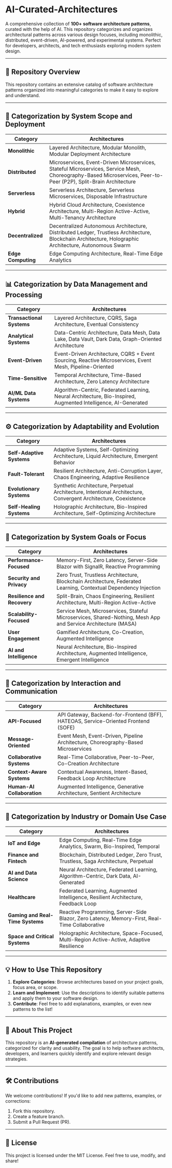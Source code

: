 # AI-Curated-Architectures

A comprehensive collection of **100+ software architecture patterns**, curated with the help of AI. This repository categorizes and organizes architectural patterns across various design focuses, including monolithic, distributed, event-driven, AI-powered, and experimental systems. Perfect for developers, architects, and tech enthusiasts exploring modern system design.

---

## 📂 **Repository Overview**
This repository contains an extensive catalog of software architecture patterns organized into meaningful categories to make it easy to explore and understand.

---

## 🧩 **Categorization by System Scope and Deployment**
| **Category**               | **Architectures**                                                                                               |
|----------------------------|-----------------------------------------------------------------------------------------------------------------|
| **Monolithic**             | Layered Architecture, Modular Monolith, Modular Deployment Architecture                                        |
| **Distributed**            | Microservices, Event-Driven Microservices, Stateful Microservices, Service Mesh, Choreography-Based Microservices, Peer-to-Peer (P2P), Split-Brain Architecture |
| **Serverless**             | Serverless Architecture, Serverless Microservices, Disposable Infrastructure                                   |
| **Hybrid**                 | Hybrid Cloud Architecture, Coexistence Architecture, Multi-Region Active-Active, Multi-Tenancy Architecture    |
| **Decentralized**          | Decentralized Autonomous Architecture, Distributed Ledger, Trustless Architecture, Blockchain Architecture, Holographic Architecture, Autonomous Swarm |
| **Edge Computing**         | Edge Computing Architecture, Real-Time Edge Analytics                                                         |

---

## 📊 **Categorization by Data Management and Processing**
| **Category**               | **Architectures**                                                                                               |
|----------------------------|-----------------------------------------------------------------------------------------------------------------|
| **Transactional Systems**  | Layered Architecture, CQRS, Saga Architecture, Eventual Consistency                                             |
| **Analytical Systems**     | Data-Centric Architecture, Data Mesh, Data Lake, Data Vault, Dark Data, Graph-Oriented Architecture              |
| **Event-Driven**           | Event-Driven Architecture, CQRS + Event Sourcing, Reactive Microservices, Event Mesh, Pipeline-Oriented          |
| **Time-Sensitive**         | Temporal Architecture, Time-Based Architecture, Zero Latency Architecture                                      |
| **AI/ML Data Systems**     | Algorithm-Centric, Federated Learning, Neural Architecture, Bio-Inspired, Augmented Intelligence, AI-Generated   |

---

## ⚙️ **Categorization by Adaptability and Evolution**
| **Category**               | **Architectures**                                                                                               |
|----------------------------|-----------------------------------------------------------------------------------------------------------------|
| **Self-Adaptive Systems**  | Adaptive Systems, Self-Optimizing Architecture, Liquid Architecture, Emergent Behavior                          |
| **Fault-Tolerant**         | Resilient Architecture, Anti-Corruption Layer, Chaos Engineering, Adaptive Resilience                           |
| **Evolutionary Systems**   | Synthetic Architecture, Perpetual Architecture, Intentional Architecture, Convergent Architecture, Coexistence  |
| **Self-Healing Systems**   | Holographic Architecture, Bio-Inspired Architecture, Self-Optimizing Architecture                              |

---

## 🚀 **Categorization by System Goals or Focus**
| **Category**                   | **Architectures**                                                                                                 |
|--------------------------------|-------------------------------------------------------------------------------------------------------------------|
| **Performance-Focused**        | Memory-First, Zero Latency, Server-Side Blazor with SignalR, Reactive Programming                                 |
| **Security and Privacy**       | Zero Trust, Trustless Architecture, Blockchain Architecture, Federated Learning, Contextual Dependency Injection  |
| **Resilience and Recovery**    | Split-Brain, Chaos Engineering, Resilient Architecture, Multi-Region Active-Active                                |
| **Scalability-Focused**        | Service Mesh, Microservices, Stateful Microservices, Shared-Nothing, Mesh App and Service Architecture (MASA)      |
| **User Engagement**            | Gamified Architecture, Co-Creation, Augmented Intelligence                                                        |
| **AI and Intelligence**        | Neural Architecture, Bio-Inspired Architecture, Augmented Intelligence, Emergent Intelligence                     |

---

## 🔗 **Categorization by Interaction and Communication**
| **Category**                   | **Architectures**                                                                                                 |
|--------------------------------|-------------------------------------------------------------------------------------------------------------------|
| **API-Focused**                | API Gateway, Backend-for-Frontend (BFF), HATEOAS, Service-Oriented Frontend (SOFE)                                |
| **Message-Oriented**           | Event Mesh, Event-Driven, Pipeline Architecture, Choreography-Based Microservices                                |
| **Collaborative Systems**      | Real-Time Collaborative, Peer-to-Peer, Co-Creation Architecture                                                  |
| **Context-Aware Systems**      | Contextual Awareness, Intent-Based, Feedback Loop Architecture                                                   |
| **Human-AI Collaboration**     | Augmented Intelligence, Generative Architecture, Sentient Architecture                                            |

---

## 🏢 **Categorization by Industry or Domain Use Case**
| **Category**                     | **Architectures**                                                                                                 |
|----------------------------------|-------------------------------------------------------------------------------------------------------------------|
| **IoT and Edge**                 | Edge Computing, Real-Time Edge Analytics, Swarm, Bio-Inspired, Temporal                                           |
| **Finance and Fintech**          | Blockchain, Distributed Ledger, Zero Trust, Trustless, Saga Architecture, Perpetual                              |
| **AI and Data Science**          | Neural Architecture, Federated Learning, Algorithm-Centric, Dark Data, AI-Generated                               |
| **Healthcare**                   | Federated Learning, Augmented Intelligence, Resilient Architecture, Feedback Loop                                 |
| **Gaming and Real-Time Systems** | Reactive Programming, Server-Side Blazor, Zero Latency, Memory-First, Real-Time Collaborative                     |
| **Space and Critical Systems**   | Holographic Architecture, Space-Focused, Multi-Region Active-Active, Adaptive Resilience                          |

---

## 💡 **How to Use This Repository**
1. **Explore Categories**: Browse architectures based on your project goals, focus area, or scope.
2. **Learn and Implement**: Use the descriptions to identify suitable patterns and apply them to your software design.
3. **Contribute**: Feel free to add explanations, examples, or even new patterns to the list!

---

## 🤖 **About This Project**
This repository is an **AI-generated compilation** of architecture patterns, categorized for clarity and usability. The goal is to help software architects, developers, and learners quickly identify and explore relevant design strategies.

---

## 🛠️ **Contributions**
We welcome contributions! If you'd like to add new patterns, examples, or corrections:
1. Fork this repository.
2. Create a feature branch.
3. Submit a Pull Request (PR).

---

## 📄 **License**
This project is licensed under the MIT License. Feel free to use, modify, and share!
